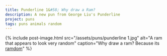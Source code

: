 ```yaml
---
title: Punderline 1&#58; Why draw a Ram?
description: A new pun from George Liu's Punderline
project: puns
tags: puns animals random
---
```

{% include post-image.html 
    src="/assets/puns/punderline 1.jpg"
    alt="A ram that appears to look very random"
    caption="Why draw a ram? Because its <u>ramdom</u>"
    %}
